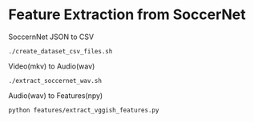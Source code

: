 # Feature Extraction from SoccerNet

SoccernNet JSON to CSV

```shell
./create_dataset_csv_files.sh
```

Video(mkv) to Audio(wav)

```shell
./extract_soccernet_wav.sh
```

Audio(wav) to Features(npy)
```shell
python features/extract_vggish_features.py
```
